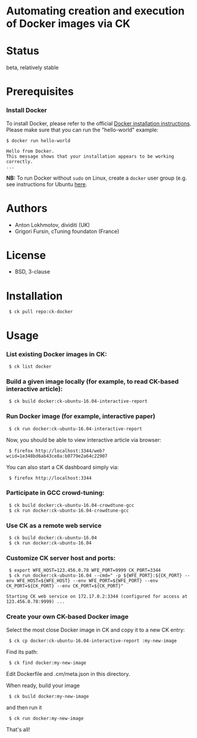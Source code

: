 Automating creation and execution of Docker images via CK
=========================================================

Status
======
beta, relatively stable

Prerequisites
=============

### Install Docker

To install Docker, please refer to the official 
[Docker installation instructions](https://docs.docker.com/engine/installation/). 
Please make sure that you can run the "hello-world" example:
```
$ docker run hello-world

Hello from Docker.
This message shows that your installation appears to be working correctly.
...
```
**NB:** To run Docker without `sudo` on Linux, create a `docker` user group 
(e.g. see instructions for Ubuntu [here](https://docs.docker.com/engine/installation/linux/ubuntulinux/#create-a-docker-group).


Authors
=======

* Anton Lokhmotov, dividiti (UK)
* Grigori Fursin, cTuning foundaton (France)

License
=======
* BSD, 3-clause

Installation
============
```
 $ ck pull repo:ck-docker
```

Usage
=====

### List existing Docker images in CK:

```
 $ ck list docker
```

### Build a given image locally (for example, to read CK-based interactive article):

```
 $ ck build docker:ck-ubuntu-16.04-interactive-report
```

### Run Docker image (for example, interactive paper)

```
 $ ck run docker:ck-ubuntu-16.04-interactive-report
```

Now, you should be able to view interactive article via browser:

```
 $ firefox http://localhost:3344/web?wcid=1e348bd6ab43ce8a:b0779e2a64c22907
```

You can also start a CK dashboard simply via:
```
 $ firefox http://localhost:3344
```

### Participate in GCC crowd-tuning:

```
 $ ck build docker:ck-ubuntu-16.04-crowdtune-gcc
 $ ck run docker:ck-ubuntu-16.04-crowdtune-gcc
```

### Use CK as a remote web service

```
 $ ck build docker:ck-ubuntu-16.04
 $ ck run docker:ck-ubuntu-16.04
```

### Customize CK server host and ports:

```
 $ export WFE_HOST=123.456.0.78 WFE_PORT=9999 CK_PORT=3344
 $ ck run docker:ck-ubuntu-16.04 --cmd=" -p ${WFE_PORT}:${CK_PORT} --env WFE_HOST=${WFE_HOST} --env WFE_PORT=${WFE_PORT} --env CK_PORT=${CK_PORT} --env CK_PORT=${CK_PORT}"

Starting CK web service on 172.17.0.2:3344 (configured for access at 123.456.0.78:9999) ...
```

### Create your own CK-based Docker image

Select the most close Docker image in CK and copy it to a new CK entry:

```
 $ ck cp docker:ck-ubuntu-16.04-interactive-report :my-new-image
```

Find its path:

```
 $ ck find docker:my-new-image
```

Edit Dockerfile and .cm/meta.json in this directory.

When ready, build your image

```
 $ ck build docker:my-new-image
```

and then run it

```
 $ ck run docker:my-new-image
```

That's all!
